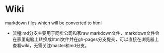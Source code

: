 Wiki
==================
markdown files which will be converted to html

- 流程:md分支主要用于同步公司和家raw markdown文件，markdown文件会在家里电脑上转换成html文件并在gh-pages分支提交，可以直接在浏览器上查看wiki，无需关注master和md分支。
